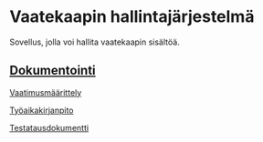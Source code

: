 # Vaatekaapin hallintajärjestelmä
Sovellus, jolla voi hallita vaatekaapin sisältöä.

## [Dokumentointi](https://github.com/NiinaM/otm-harjoitustyo/tree/master/dokumentointi)
[Vaatimusmäärittely](https://github.com/NiinaM/otm-harjoitustyo/blob/master/dokumentointi/vaatimusmaarittely.md)

[Työaikakirjanpito](https://github.com/NiinaM/otm-harjoitustyo/blob/master/dokumentointi/ty%C3%B6aikakirjanpito.md)

[Testatausdokumentti](https://github.com/NiinaM/otm-harjoitustyo/blob/master/dokumentointi/testausdokumentti.md)

